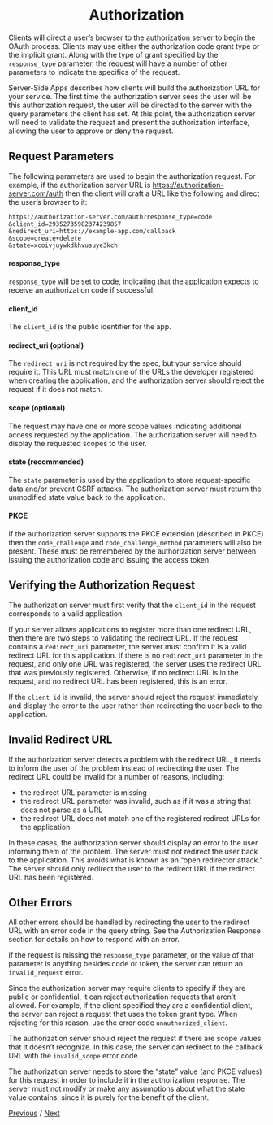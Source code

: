 <h1 align="center">Authorization </h1>

Clients will direct a user’s browser to the authorization server to begin the OAuth process. Clients may use either the authorization code grant type or the implicit grant. Along with the type of grant specified by the `response_type` parameter, the request will have a number of other parameters to indicate the specifics of the request.

Server-Side Apps describes how clients will build the authorization URL for your service. The first time the authorization server sees the user will be this authorization request, the user will be directed to the server with the query parameters the client has set. At this point, the authorization server will need to validate the request and present the authorization interface, allowing the user to approve or deny the request.

## Request Parameters

The following parameters are used to begin the authorization request. For example, if the authorization server URL is https://authorization-server.com/auth then the client will craft a URL like the following and direct the user’s browser to it:

```
https://authorization-server.com/auth?response_type=code
&client_id=29352735982374239857
&redirect_uri=https://example-app.com/callback
&scope=create+delete
&state=xcoivjuywkdkhvusuye3kch
```

#### response_type

`response_type` will be set to code, indicating that the application expects to receive an authorization code if successful.

#### client_id

The `client_id` is the public identifier for the app.

#### redirect_uri (optional)

The `redirect_uri` is not required by the spec, but your service should require it. This URL must match one of the URLs the developer registered when creating the application, and the authorization server should reject the request if it does not match.

#### scope (optional)

The request may have one or more scope values indicating additional access requested by the application. The authorization server will need to display the requested scopes to the user.

#### state (recommended)

The `state` parameter is used by the application to store request-specific data and/or prevent CSRF attacks. The authorization server must return the unmodified state value back to the application.

#### PKCE

If the authorization server supports the PKCE extension (described in PKCE) then the `code_challenge` and `code_challenge_method` parameters will also be present. These must be remembered by the authorization server between issuing the authorization code and issuing the access token.

## Verifying the Authorization Request

The authorization server must first verify that the `client_id` in the request corresponds to a valid application.

If your server allows applications to register more than one redirect URL, then there are two steps to validating the redirect URL. If the request contains a `redirect_uri` parameter, the server must confirm it is a valid redirect URL for this application. If there is no `redirect_uri` parameter in the request, and only one URL was registered, the server uses the redirect URL that was previously registered. Otherwise, if no redirect URL is in the request, and no redirect URL has been registered, this is an error.

If the `client_id` is invalid, the server should reject the request immediately and display the error to the user rather than redirecting the user back to the application.

## Invalid Redirect URL

If the authorization server detects a problem with the redirect URL, it needs to inform the user of the problem instead of redirecting the user. The redirect URL could be invalid for a number of reasons, including:

- the redirect URL parameter is missing
- the redirect URL parameter was invalid, such as if it was a string that does not parse as a URL
- the redirect URL does not match one of the registered redirect URLs for the application

In these cases, the authorization server should display an error to the user informing them of the problem. The server must not redirect the user back to the application. This avoids what is known as an “open redirector attack.” The server should only redirect the user to the redirect URL if the redirect URL has been registered.

## Other Errors

All other errors should be handled by redirecting the user to the redirect URL with an error code in the query string. See the Authorization Response section for details on how to respond with an error.

If the request is missing the `response_type` parameter, or the value of that parameter is anything besides code or token, the server can return an `invalid_request` error.

Since the authorization server may require clients to specify if they are public or confidential, it can reject authorization requests that aren’t allowed. For example, if the client specified they are a confidential client, the server can reject a request that uses the token grant type. When rejecting for this reason, use the error code `unauthorized_client`.

The authorization server should reject the request if there are scope values that it doesn’t recognize. In this case, the server can redirect to the callback URL with the `invalid_scope` error code.

The authorization server needs to store the “state” value (and PKCE values) for this request in order to include it in the authorization response. The server must not modify or make any assumptions about what the state value contains, since it is purely for the benefit of the client.

[Previous](https: "Previous")
/
[Next](https: "Next")
